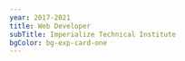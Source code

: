 ```yaml
---
year: 2017-2021
title: Web Developer
subTitle: Imperialize Technical Institute
bgColor: bg-exp-card-one
---
```


